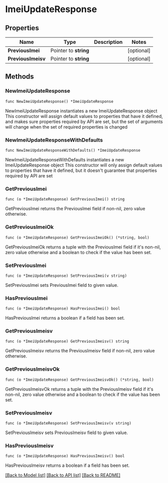 # ImeiUpdateResponse

## Properties

Name | Type | Description | Notes
------------ | ------------- | ------------- | -------------
**PreviousImei** | Pointer to **string** |  | [optional] 
**PreviousImeisv** | Pointer to **string** |  | [optional] 

## Methods

### NewImeiUpdateResponse

`func NewImeiUpdateResponse() *ImeiUpdateResponse`

NewImeiUpdateResponse instantiates a new ImeiUpdateResponse object
This constructor will assign default values to properties that have it defined,
and makes sure properties required by API are set, but the set of arguments
will change when the set of required properties is changed

### NewImeiUpdateResponseWithDefaults

`func NewImeiUpdateResponseWithDefaults() *ImeiUpdateResponse`

NewImeiUpdateResponseWithDefaults instantiates a new ImeiUpdateResponse object
This constructor will only assign default values to properties that have it defined,
but it doesn't guarantee that properties required by API are set

### GetPreviousImei

`func (o *ImeiUpdateResponse) GetPreviousImei() string`

GetPreviousImei returns the PreviousImei field if non-nil, zero value otherwise.

### GetPreviousImeiOk

`func (o *ImeiUpdateResponse) GetPreviousImeiOk() (*string, bool)`

GetPreviousImeiOk returns a tuple with the PreviousImei field if it's non-nil, zero value otherwise
and a boolean to check if the value has been set.

### SetPreviousImei

`func (o *ImeiUpdateResponse) SetPreviousImei(v string)`

SetPreviousImei sets PreviousImei field to given value.

### HasPreviousImei

`func (o *ImeiUpdateResponse) HasPreviousImei() bool`

HasPreviousImei returns a boolean if a field has been set.

### GetPreviousImeisv

`func (o *ImeiUpdateResponse) GetPreviousImeisv() string`

GetPreviousImeisv returns the PreviousImeisv field if non-nil, zero value otherwise.

### GetPreviousImeisvOk

`func (o *ImeiUpdateResponse) GetPreviousImeisvOk() (*string, bool)`

GetPreviousImeisvOk returns a tuple with the PreviousImeisv field if it's non-nil, zero value otherwise
and a boolean to check if the value has been set.

### SetPreviousImeisv

`func (o *ImeiUpdateResponse) SetPreviousImeisv(v string)`

SetPreviousImeisv sets PreviousImeisv field to given value.

### HasPreviousImeisv

`func (o *ImeiUpdateResponse) HasPreviousImeisv() bool`

HasPreviousImeisv returns a boolean if a field has been set.


[[Back to Model list]](../README.md#documentation-for-models) [[Back to API list]](../README.md#documentation-for-api-endpoints) [[Back to README]](../README.md)


